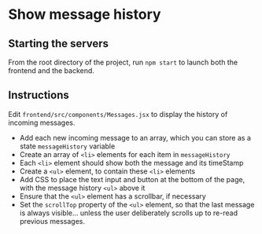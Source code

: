 # Show message history #

## Starting the servers
From the root directory of the project, run `npm start` to launch both the frontend and the backend.

## Instructions

Edit `frontend/src/components/Messages.jsx` to display the history of incoming messages.

* Add each new incoming message to an array, which you can store as a state `messageHistory` variable
* Create an array of `<li>` elements for each item in `messageHistory`
* Each `<li>` element should show both the message and its timeStamp
* Create a `<ul>` element, to contain these `<li>` elements
* Add CSS to place the text input and button at the bottom of the page, with the message history `<ul>` above it
* Ensure that the `<ul>` element has a scrollbar, if necessary
* Set the `scrollTop` property of the `<ul>` element, so that the last message is always visible... unless the user deliberately scrolls up to re-read previous messages.